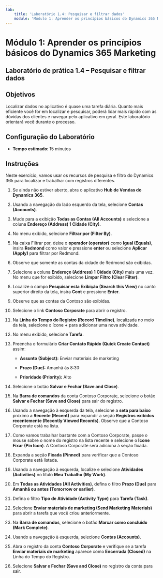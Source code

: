 ```yaml
---
lab:
    title: 'Laboratório 1.4: Pesquisar e filtrar dados'
    module: 'Módulo 1: Aprender os princípios básicos do Dynamics 365 Marketing'
---
```


Módulo 1: Aprender os princípios básicos do Dynamics 365 Marketing
========================

## Laboratório de prática 1.4 – Pesquisar e filtrar dados

## Objetivos

Localizar dados no aplicativo é quase uma tarefa diária. Quanto mais eficiente você for em localizar e pesquisar, poderá lidar mais rápido com as dúvidas dos clientes e navegar pelo aplicativo em geral.  Este laboratório orientará você durante o processo.

## Configuração do Laboratório

  - **Tempo estimado**: 15 minutos

## Instruções

Neste exercício, vamos usar os recursos de pesquisa e filtro do Dynamics 365 para localizar e trabalhar com registros diferentes. 

1. Se ainda não estiver aberto, abra o aplicativo **Hub de Vendas do Dynamics 365**. 

2. Usando a navegação do lado esquerdo da tela, selecione **Contas (Accounts)**. 

3. Mude para a exibição **Todas as Contas (All Accounts)** e selecione a coluna **Endereço (Address) 1 Cidade (City)**. 

4. No menu exibido, selecione **Filtrar por (Filter By)**.

5. Na caixa Filtrar por, deixe o **operador (operator)** como **Igual (Equals)**, insira **Redmond** como valor e pressione **enter** ou selecione **Aplicar (Apply)** para filtrar por Redmond.

6. Observe que somente as contas da cidade de Redmond são exibidas. 

7. Selecione a coluna **Endereço (Address) 1 Cidade (City)** mais uma vez. No menu que for exibido, selecione **Limpar Filtro (Clear Filter)**. 

8. Localize o campo **Pesquisar esta Exibição (Search this View)** no canto superior direito da tela, insira **Cont** e pressione **Enter**.

9. Observe que as contas da Contoso são exibidas. 

10. Selecione o link **Contoso Corporate** para abrir o registro. 

11. Na **Linha do Tempo do Registro (Record Timeline)**, localizada no meio da tela, selecione o ícone **+** para adicionar uma nova atividade. 

12. No menu exibido, selecione **Tarefa**.

13. Preencha o formulário **Criar Contato Rápido (Quick Create Contact)** assim:

	- **Assunto (Subject):** Enviar materiais de marketing

	- **Prazo (Due):** Amanhã às 8:30

	- **Prioridade (Priority):** Alto

14. Selecione o botão **Salvar e Fechar (Save and Close)**.

15. Na **Barra de comandos** da conta Contoso Corporate, selecione o botão **Salvar e Fechar (Save and Close)** para sair do registro. 

16. Usando a navegação à esquerda da tela, selecione a **seta para baixo** próximo a **Recente (Recent)** para expandir a seção **Registros exibidos recentemente (Recently Viewed Records)**. Observe que a Contoso Corporate está na lista. 

17. Como vamos trabalhar bastante com a Contoso Corporate, passe o mouse sobre o nome do registro na lista recente e selecione o **Ícone Fixar (Pin Icon)**. A Contoso Corporate será adiciona à seção fixada. 

18. Expanda a seção **Fixada (Pinned)** para verificar que a Contoso Corporate está listada. 

19. Usando a navegação à esquerda, localize e selecione **Atividades (Activities)** no título **Meu Trabalho (My Work)**.

20. Em **Todas as Atividades (All Activities)**, defina o filtro **Prazo (Due)** para **Amanhã ou antes (Tomorrow or earlier)**.

21. Defina o filtro **Tipo de Atividade (Activity Type)** para **Tarefa (Task)**.

22. Selecione **Enviar materiais de marketing (Send Marketing Materials)** para abrir a tarefa que você criou anteriormente. 

23. Na **Barra de comandos**, selecione o botão **Marcar como concluído (Mark Complete)**. 

24. Usando a navegação à esquerda, selecione **Contas (Accounts)**.

25. Abra o registro da conta **Contoso Corporate** e verifique se a tarefa **Enviar materiais de marketing** aparece como **Encerrada (Closed)** na Linha do Tempo do Registro. 

26. Selecione **Salvar e Fechar (Save and Close)** no registro da conta para sair. 
